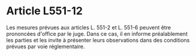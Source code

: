 # Article L551-12

Les mesures prévues aux articles L. 551-2 et L. 551-6 peuvent être prononcées d'office par le juge. Dans ce cas, il en informe préalablement les parties et les invite à présenter leurs observations dans des conditions prévues par voie réglementaire.
